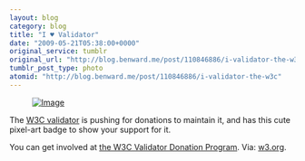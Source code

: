 ```yaml
---
layout: blog
category: blog
title: "I ♥ Validator"
date: "2009-05-21T05:38:00+0000"
original_service: tumblr
original_url: "http://blog.benward.me/post/110846886/i-validator-the-w3c"
tumblr_post_type: photo
atomid: "http://blog.benward.me/post/110846886/i-validator-the-w3c"
---
```

<figure class="photo">
  <a href="http://www.w3.org/QA/Tools/Donate#donate_community"><img src="http://benward.me/res/tumblr/media/110846886/0.png" alt="Image"></a>
</figure>

The [W3C validator](http://validator.w3.org) is pushing for donations to maintain it, and has this cute pixel-art badge to show your support for it.

You can get involved at [the W3C Validator Donation Program](http://www.w3.org/QA/Tools/Donate).
Via: [w3.org](http://www.w3.org/QA/Tools/Donate#donate_community).